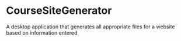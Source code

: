 # CourseSiteGenerator
A desktop application that generates all appropriate files for a website based on information entered
